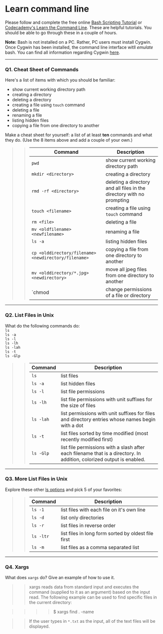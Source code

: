 # Learn command line

Please follow and complete the free online [Bash Scripting Tutorial](https://ryanstutorials.net/bash-scripting-tutorial/) or [Codecademy's Learn the Command Line](https://www.codecademy.com/learn/learn-the-command-line). These are helpful tutorials. You should be able to go through these in a couple of hours.

**Note:** Bash is not installed on a PC. Rather, PC users must install Cygwin. Once Cygwin has been installed, the command line interface witll _emulate_ bash. You can find all information regarding Cygwin [here](https://www.cygwin.com/).

---

### Q1.  Cheat Sheet of Commands  

Here's a list of items with which you should be familiar:  
* show current working directory path
* creating a directory
* deleting a directory
* creating a file using `touch` command
* deleting a file
* renaming a file
* listing hidden files
* copying a file from one directory to another

Make a cheat sheet for yourself: a list of at least **ten** commands and what they do.  (Use the 8 items above and add a couple of your own.)  

> > Command | Description
> > ------- | -----------
> > `pwd` | show current working directory path
> > `mkdir <directory>` | creating a directory
> > `rmd -rf <directory>`	| deleting a directory and all files in the directory with no prompting
> > `touch <filename>` | creating a file using `touch` command
> > `rm <file>`	| deleting a file
> > `mv <oldfilename> <newfilename>` | renaming a file
> > `ls -a` | listing hidden files
> > `cp <olddirectory/filename> <newdirectory/filename>` | copying a file from one directory to another
> > `mv <olddirectory/*.jpg> <newdirectory>` | move all jpeg files from one directory to another
> > `chmod <permissions> <path>	| change permissions of a file or directory
---

### Q2.  List Files in Unix   

What do the following commands do:  
`ls`  
`ls -a`  
`ls -l`  
`ls -lh`  
`ls -lah`  
`ls -t`  
`ls -Glp`  

> > Command | Description
> > ------- | -----------
> > `ls` | list files
> > `ls -a` | list hidden files
> > `ls -l` |  list file permissions
> > `ls -lh` | list file permissions with unit suffixes for the size of files
> > `ls -lah` | list permissions with unit suffixes for files and directory entries whose names begin with a dot
> > `ls -t` | list files sorted by time modified (most recently modified first)
> > `ls -Glp` | list file permissions with a slash after each filename that is a directory. In addition, colorized output is enabled.

---

### Q3.  More List Files in Unix  

Explore these other [ls options](http://www.techonthenet.com/unix/basic/ls.php) and pick 5 of your favorites:

> > Command | Description
> > ------- | -----------
> > `ls -1` | list files with each file on it's own line
> > `ls -d` | list only directories
> > `ls -r` | list files in reverse order
> > `ls -ltr` | list files in long form sorted by oldest file first
> > `ls -m` | list files as a comma separated list

---

### Q4.  Xargs   

What does `xargs` do? Give an example of how to use it.

> > xargs reads data from standard input and executes the command (supplied to it as an argument) based on the input read. The following example can be used to find specific files in the current directory:

> > > > $ xargs find . -name

> > If the user types in `*.txt` as the input, all of the text files will be displayed. 

